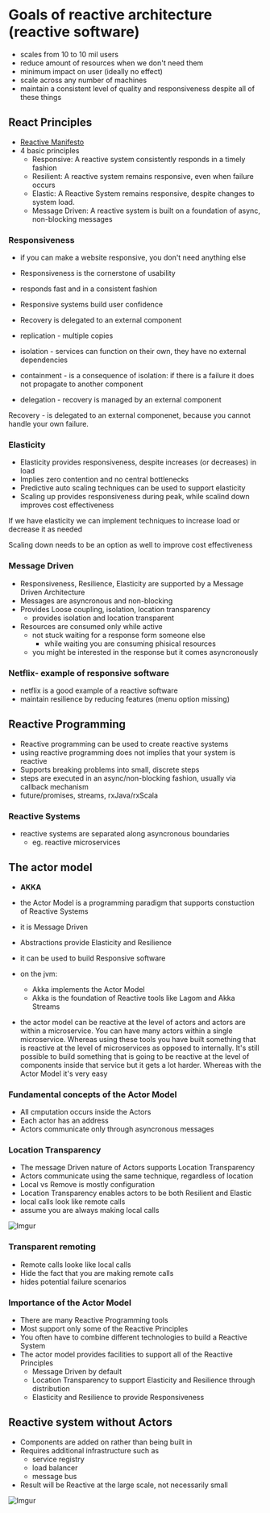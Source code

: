 # Goals of reactive architecture (reactive software)

- scales from 10 to 10 mil users
- reduce amount of resources when we don't need them
- minimum impact on user (ideally no effect)
- scale across any number of machines
- maintain a consistent level of quality and responsiveness despite all of these things

## React Principles

- [Reactive Manifesto](http://www.reactivemanifesto.org)
- 4 basic principles
    - Responsive: A reactive system consistently responds in a timely fashion
    - Resilient: A reactive system remains responsive, even when failure occurs
    - Elastic: A Reactive System remains responsive, despite changes to system load.
    - Message Driven: A reactive system is built on a foundation of async, non-blocking messages

### Responsiveness

- if you can make a website responsive, you don't need anything else
- Responsiveness is the cornerstone of usability
- responds fast and in a consistent fashion
- Responsive systems build user confidence
- Recovery is delegated to an external component

- replication - multiple copies
- isolation - services can function on their own, they have no external dependencies
- containment - is a consequence of isolation: if there is a failure it does not propagate to another component
- delegation - recovery is managed by an external component

Recovery - is delegated to an external componenet, because you cannot handle your own failure.  

### Elasticity

- Elasticity provides responsiveness, despite increases (or decreases) in load
- Implies zero contention and no central bottlenecks
- Predictive auto scaling techniques can be used to support elasticity
- Scaling up provides responsiveness during peak, while scalind down improves cost effectiveness

If we have elasticity we can implement techniques to increase load or decrease it as needed

Scaling down needs to be an option as well to improve cost effectiveness

### Message Driven

- Responsiveness, Resilience, Elasticity are supported by a Message Driven Architecture
- Messages are asyncronous and non-blocking
- Provides Loose coupling, isolation, location transparency
    - provides isolation and location transparent
- Resources are consumed only while active
    - not stuck waiting for a response form someone else
        - while waiting you are consuming phisical resources
    - you might be interested in the response but it comes asyncronously
    

### Netflix- example of responsive software
- netflix is a good example of a reactive software
- maintain resilience by reducing features (menu option missing)

## Reactive Programming

- Reactive programming can be used to create reactive systems
- using reactive programming does not implies that your system is reactive
- Supports breaking problems into small, discrete steps
- steps are executed in an async/non-blocking fashion, usually via callback mechanism
- future/promises, streams, rxJava/rxScala



### Reactive Systems
- reactive systems are separated along asyncronous boundaries
    - eg. reactive microservices


## The actor model
- **AKKA**
- the Actor Model is a programming paradigm that supports constuction of Reactive Systems
- it is Message Driven
- Abstractions provide Elasticity and Resilience
- it can be used to build Responsive software
- on the jvm:
    - Akka implements the Actor Model
    - Akka is the foundation of Reactive tools like Lagom and Akka Streams

- the actor model can be reactive at the level of actors and actors are within a microservice. You can have many actors within a single microservice. Whereas using these tools you have built something that is reactive at the level of microservices as opposed to internally. It's still possible to build something that is going to be reactive at the level of components inside that service but it gets a lot harder. Whereas with the Actor Model it's very easy

### Fundamental concepts of the Actor Model

- All cmputation occurs inside the Actors
- Each actor has an address
- Actors communicate only through asyncronous messages

### Location Transparency

- The message Driven nature of Actors supports Location Transparency
- Actors communicate using the same technique, regardless of location
- Local vs Remove is mostly configuration
- Location Transparency enables actors to be both Resilient and Elastic
- local calls look like remote calls
- assume you are always making local calls

![Imgur](https://i.imgur.com/2vx8Sku.png)

### Transparent remoting

- Remote calls looke like local calls
- Hide the fact that you are making remote calls
- hides potential failure scenarios

### Importance of the Actor Model

- There are many Reactive Programming tools
- Most support only some of the Reactive Principles
- You often have to combine different technologies to build a Reactive System
- The actor model provides facilities to support all of the Reactive Principles
    - Message Driven by default
    - Location Transparency to support Elasticity and Resilience through distribution
    - Elasticity and Resilience to provide Responsiveness

## Reactive system without Actors

- Components are added on rather than being built in
- Requires additional infrastructure such as
    - service registry
    - load balancer
    - message bus
- Result will be Reactive at the large scale, not necessarily small

![Imgur](https://imgur.com/Tf9TL34)


